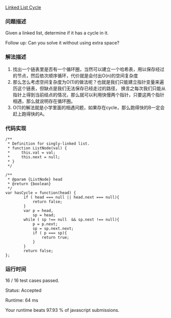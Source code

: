 [Linked List Cycle](https://leetcode.com/problems/linked-list-cycle/description/)

### 问题描述
Given a linked list, determine if it has a cycle in it.

Follow up:
Can you solve it without using extra space?

### 解法描述
1. 找出一个链表里是否有一个循环圈，当然可以建立一个哈希表，用以保存经过的节点，然后依次顺序循环，代价就是会付出O(n)的空间复杂度
2. 那么怎么考虑空间复杂度为O(1)的做法呢？也就是我们只能建立指针变量来遍历这个链表，但缺点是我们无法保存已经走过的路径，
换言之每次我们只能从指针上得到当前结点的情况，那么就可以利用快慢两个指针，只要这两个指针相遇，那么就说明存在循环圈。
3. O(1)的解法就是小学里面的相遇问题，如果存在cycle，那么跑得快的B一定会赶上跑得快的A。

### 代码实现
```
/**
 * Definition for singly-linked list.
 * function ListNode(val) {
 *     this.val = val;
 *     this.next = null;
 * }
 */

/**
 * @param {ListNode} head
 * @return {boolean}
 */
var hasCycle = function(head) {
        if ( head === null || head.next === null){
            return false;
        }
        var p = head,
            sp = head;
        while ( sp !== null  && sp.next !== null){
            p = p.next;
            sp = sp.next.next;
            if ( p === sp){
                return true;
            }
        }
        return false;
};
```

### 运行时间
16 / 16 test cases passed.

Status: Accepted

Runtime: 64 ms

Your runtime beats 97.93 % of javascript submissions.

